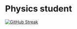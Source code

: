 <h1>Physics student</h1>


[![GitHub Streak](https://github-readme-streak-stats.herokuapp.com?user=tillingspore&theme=dark)](https://git.io/streak-stats)
